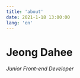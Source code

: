 ```yaml
---
title: 'about'
date: 2021-1-18 13:00:00
lang: 'en'
---
```


# Jeong Dahee

<div align="left">

_Junior Front-end Developer_

</div>

